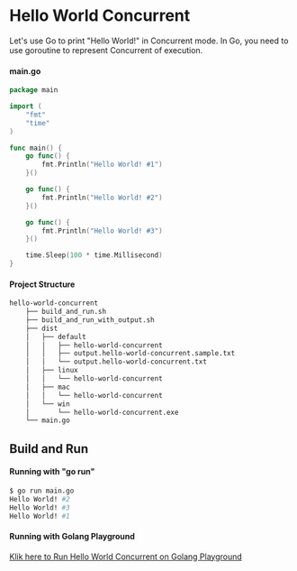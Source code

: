 # Hello World Concurrent

Let's use Go to print "Hello World!" in Concurrent mode. In Go, you need to use goroutine to represent Concurrent  of execution.

#### main.go

```go
package main

import (
	"fmt"
	"time"
)

func main() {
	go func() {
		fmt.Println("Hello World! #1")
	}()

	go func() {
		fmt.Println("Hello World! #2")
	}()

	go func() {
		fmt.Println("Hello World! #3")
	}()

	time.Sleep(100 * time.Millisecond)
}
```

#### Project Structure

```bash
hello-world-concurrent
    ├── build_and_run.sh
    ├── build_and_run_with_output.sh
    ├── dist
    │   ├── default
    │   │   ├── hello-world-concurrent
    │   │   ├── output.hello-world-concurrent.sample.txt
    │   │   └── output.hello-world-concurrent.txt
    │   ├── linux
    │   │   └── hello-world-concurrent
    │   ├── mac
    │   │   └── hello-world-concurrent
    │   └── win
    │       └── hello-world-concurrent.exe
    └── main.go
```

## Build and Run

#### Running with "go run"

```bash
$ go run main.go
Hello World! #2
Hello World! #3
Hello World! #1
```

#### Running with Golang Playground

[Klik here to Run Hello World Concurrent on Golang Playground](https://play.golang.org/p/s7Gv1MuVcSp)